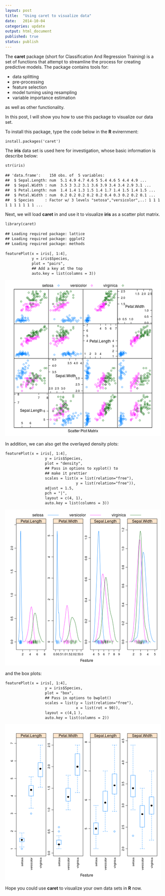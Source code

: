 ```yaml
---
layout: post
title:  "Using caret to visualize data"
date:   2014-10-04
categories: update
output: html_document
published: true
status: publish
---
```

 
The **caret** package (short for Classification And Regression Training) is a set of functions that attempt to streamline the process for creating predictive models. The package contains tools for:
 
- data splitting
- pre-processing
- feature selection
- model turning using resampling
- variable importance estimation

as well as other functionality.
 
In this post, I will show you how to use this package to visualize our data set.
 
To install this package, type the code below in the **R** evirernment:
 

    install.packages('caret')
 
The **iris** data set is used here for investigation, whose basic information is describe below:
 

    str(iris)

    ## 'data.frame':	150 obs. of  5 variables:
    ##  $ Sepal.Length: num  5.1 4.9 4.7 4.6 5 5.4 4.6 5 4.4 4.9 ...
    ##  $ Sepal.Width : num  3.5 3 3.2 3.1 3.6 3.9 3.4 3.4 2.9 3.1 ...
    ##  $ Petal.Length: num  1.4 1.4 1.3 1.5 1.4 1.7 1.4 1.5 1.4 1.5 ...
    ##  $ Petal.Width : num  0.2 0.2 0.2 0.2 0.2 0.4 0.3 0.2 0.2 0.1 ...
    ##  $ Species     : Factor w/ 3 levels "setosa","versicolor",..: 1 1 1 1 1 1 1 1 1 1 ...
 
Next, we will load **caret** in and use it to visualize **iris** as a scatter plot matrix.
 

    library(caret)

    ## Loading required package: lattice
    ## Loading required package: ggplot2
    ## Loading required package: methods

    featurePlot(x = iris[, 1:4],
                y = iris$Species,
                plot = "pairs",
                ## Add a key at the top
                auto.key = list(columns = 3))

![plot of chunk unnamed-chunk-3](/images/figure/unnamed-chunk-3.png) 
 
In addition, we can also get the overlayed density plots:

    featurePlot(x = iris[, 1:4],
                      y = iris$Species,
                      plot = "density",
                      ## Pass in options to xyplot() to 
                      ## make it prettier
                      scales = list(x = list(relation="free"),
                                    y = list(relation="free")),
                      adjust = 1.5,
                      pch = "|",
                      layout = c(4, 1),
                      auto.key = list(columns = 3))

![plot of chunk unnamed-chunk-4](/images/figure/unnamed-chunk-4.png) 
 
and the box plots:

    featurePlot(x = iris[, 1:4],
                      y = iris$Species,
                      plot = "box",
                      ## Pass in options to bwplot() 
                      scales = list(y = list(relation="free"),
                                    x = list(rot = 90)),
                      layout = c(4,1 ),
                      auto.key = list(columns = 2))

![plot of chunk unnamed-chunk-5](/images/figure/unnamed-chunk-5.png) 
 
 
Hope you could use **caret** to visualize your own data sets in **R** now.
